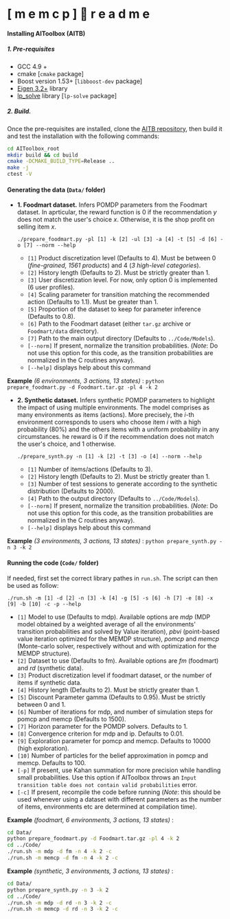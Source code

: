 # [ m e m c p ] :panda_face: r e a d   m e 

#### Installing AIToolbox (AITB)

##### 1. Pre-requisites
   * GCC 4.9 +
   * cmake [``cmake`` package]
   * Boost version 1.53+ [``libboost-dev`` package]
   * [Eigen 3.2+](http://eigen.tuxfamily.org/index.php?title=Main_Page) library
   * [lp_solve](http://lpsolve.sourceforge.net/5.5/) library [``lp-solve`` package]

##### 2. Build.
Once the pre-requisites are installed, clone the [AITB repository](https://github.com/Svalorzen/AI-Toolbox), then build it and test the installation with the following commands:

```bash
cd AIToolbox_root
mkdir build && cd build
cmake -DCMAKE_BUILD_TYPE=Release ..
make -j
ctest -V
```


#### Generating the data (``Data/`` folder)

 * **1. Foodmart dataset.** Infers POMDP parameters from the Foodmart dataset. In aprticular, the reward function is 0 if the recommendation *y* does not match the user's choice *x*. Otherwise, it is the shop profit on selling item *x*.

     ``./prepare_foodmart.py -pl [1] -k [2] -ul [3] -a [4] -t [5] -d [6] -o [7] --norm --help``

     * ``[1]`` Product discretization level (Defaults to 4). Must be between 0 (*fine-grained, 1561 products*)  and 4 (*3 high-level categories*).
     * ``[2]`` History length (Defaults to 2). Must be strictly greater than 1.
     * ``[3]`` User discretization level. For now, only option 0 is implemented (6 user profiles).
     * ``[4]`` Scaling parameter for transition matching the recommended action (Defaults to 1.1). Must be greater than 1.
     * ``[5]`` Proportion of the dataset to keep for parameter inference (Defaults to 0.8).
     * ``[6]`` Path to the Foodmart dataset (either ``tar.gz`` archive or ``Foodmart/data`` directory).
     * ``[7]`` Path to the main output directory (Defaults to ``../Code/Models``).
     * ``[--norm]`` If present, normalize the transition probabilities. (*Note*: Do not use this option for this code, as the transition probabilities are normalized in the C routines anyway).
     * ``[--help]`` displays help about this command

**Example** *(6 environments, 3 actions, 13 states)* :  ``python prepare_foodmart.py -d Foodmart.tar.gz -pl 4 -k 2``





 * **2. Synthetic dataset.** Infers synthetic POMDP parameters to highlight the impact of using multiple environments. The model comprises as many environments as items (actions). More precisely, the *i*-th environment corresponds to users who choose item *i* with a high probability (80%) and the others items with a uniform probability in any circumstances.  he reward is 0 if the recommendation does not match the user's choice, and 1 otherwise.

     ``./prepare_synth.py -n [1] -k [2] -t [3] -o [4] --norm --help``

     * ``[1]`` Number of items/actions (Defaults to 3).
     * ``[2]`` History length (Defaults to 2). Must be strictly greater than 1.
     * ``[3]`` Number of test sessions to generate according to the synthetic distribution (Defaults to 2000).
     * ``[4]`` Path to the output directory (Defaults to ``../Code/Models``).
     * ``[--norm]`` If present, normalize the transition probabilities. (*Note*: Do not use this option for this code, as the transition probabilities are normalized in the C routines anyway).
     * ``[--help]`` displays help about this command

**Example** *(3 environments, 3 actions, 13 states)* :  ``python prepare_synth.py -n 3 -k 2``




#### Running the code (``Code/`` folder)
If needed, first set the correct library pathes in ``run.sh``. The script can then be used as follow:

``./run.sh -m [1] -d [2] -n [3] -k [4] -g [5] -s [6] -h [7] -e [8] -x [9] -b [10] -c -p --help``

   * ``[1]`` Model to use (Defaults to mdp). Available options are *mdp* (MDP model obtained by a weighted average of all the environments' transition probabilities and solved by Value iteration), *pbvi* (point-based value iteration optimized for the MEMDP structure), *pomcp* and *memcp* (Monte-carlo solver, respectively without and with optimization for the MEMDP structure).
   * ``[2]`` Dataset to use (Defaults to fm). Available options are *fm* (foodmart) and *rd* (synthetic data).
   * ``[3]`` Product discretization level if foodmart dataset, or the number of items if synthetic data.
   * ``[4]`` History length (Defaults to 2). Must be strictly greater than 1.
   * ``[5]`` Discount Parameter gamma (Defaults to 0.95). Must be strictly between 0 and 1.
   * ``[6]`` Number of iterations for mdp, and number of simulation steps for pomcp and memcp (Defaults to 1500).
   * ``[7]`` Horizon parameter for the POMDP solvers. Defaults to 1.
   * ``[8]`` Convergence criterion for mdp and ip. Defaults to 0.01.
   * ``[9]`` Exploration parameter for pomcp and memcp. Defaults to 10000 (high exploration).
   * ``[10]`` Number of particles for the belief approximation in pomcp and memcp. Defaults to  100.
   * ``[-p]`` If present, use Kahan summation for more precision while handling small probabilities. Use this option if AIToolbox throws an ``Input transition table does not contain valid probabilities`` error.
   * ``[-c]`` If present, recompile the code before running (*Note*: this should be used whenever using a dataset with different parameters as the number of items, environments etc are determined at compilation time).

**Example** *(foodmart, 6 environments, 3 actions, 13 states)* :
```bash
cd Data/
python prepare_foodmart.py -d Foodmart.tar.gz -pl 4 -k 2
cd ../Code/
./run.sh -m mdp -d fm -n 4 -k 2 -c
./run.sh -m memcp -d fm -n 4 -k 2 -c
```


**Example** *(synthetic, 3 environments, 3 actions, 13 states)* :
```bash
cd Data/
python prepare_synth.py -n 3 -k 2
cd ../Code/
./run.sh -m mdp -d rd -n 3 -k 2 -c
./run.sh -m memcp -d rd -n 3 -k 2 -c
```